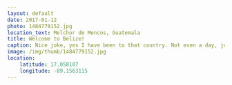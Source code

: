 ```yaml
---
layout: default
date: 2017-01-12
photo: 1484779152.jpg
location_text: Melchor de Mencos, Guatemala
title: Welcome to Belize!
caption: Nice joke, yes I have been to that country. Not even a day, just crossed it to reach Mexico as soon as possible haha!
image: /img/thumb/1484779152.jpg
location:
    latitude: 17.058107
    longitude: -89.1563115
---
```

